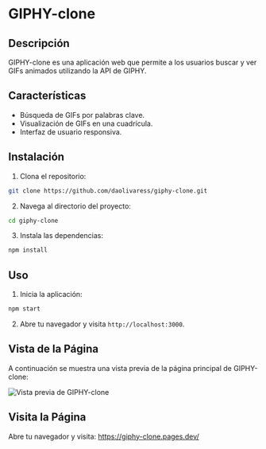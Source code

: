 ﻿# GIPHY-clone
## Descripción

GIPHY-clone es una aplicación web que permite a los usuarios buscar y ver GIFs animados utilizando la API de GIPHY.

## Características

- Búsqueda de GIFs por palabras clave.
- Visualización de GIFs en una cuadrícula.
- Interfaz de usuario responsiva.

## Instalación

1. Clona el repositorio:
  ```bash
  git clone https://github.com/daolivaress/giphy-clone.git
  ```
2. Navega al directorio del proyecto:
  ```bash
  cd giphy-clone
  ```
3. Instala las dependencias:
  ```bash
  npm install
  ```

## Uso

1. Inicia la aplicación:
  ```bash
  npm start
  ```
2. Abre tu navegador y visita `http://localhost:3000`.

## Vista de la Página

A continuación se muestra una vista previa de la página principal de GIPHY-clone:

![Vista previa de GIPHY-clone](https://i.imgur.com/j7DvCn9.png)

## Visita la Página
Abre tu navegador y visita: https://giphy-clone.pages.dev/
